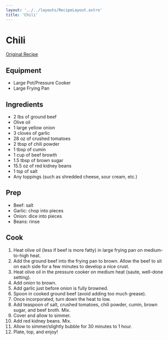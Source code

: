 ```yaml
---
layout: '../../layouts/RecipeLayout.astro'
title: 'Chili'
---
```


# Chili
[Original Recipe](https://www.youtube.com/watch?v=ZT3GlECfYoU)

## Equipment

 - Large Pot/Pressure Cooker
 - Large Frying Pan

## Ingredients

 - 2 lbs of ground beef
 - Olive oil
 - 1 large yellow onion
 - 3 cloves of garlic
 - 28 oz of crushed tomatoes
 - 2 tbsp of chili powder
 - 1 tbsp of cumin
 - 1 cup of beef browth
 - 1.5 tbsp of brown sugar
 - 15.5 oz of red kidney beans
 - 1 tsp of salt
 - Any toppings (such as shredded cheese, sour cream, etc.)

## Prep

 - Beef: salt
 - Garlic: chop into pieces
 - Onion: dice into pieces
 - Beans: rinse

## Cook

 1. Heat olive oil (less if beef is more fatty) in large frying pan on medium-to-high heat.
 2. Add the ground beef into the frying pan to brown. Allow the beef to sit on each side for a few minutes to develop a nice crust.
 3. Heat olive oil in the pressure cooker on medium heat (saute, well-done setting).
 4. Add onion to brown.
 5. Add garlic just before onion is fully browned.
 6. Spoon in cooked ground beef (avoid adding too much grease).
 7. Once incorporated, turn down the heat to low.
 8. Add teaspoon of salt, crushed tomatoes, chili powder, cumin, brown sugar, and beef broth. Mix.
 9. Cover and allow to simmer.
 10. Add red kidney beans. Mix.
 11. Allow to simmer/slightly bubble for 30 minutes to 1 hour.
 12. Plate, top, and enjoy!
